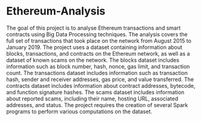 # Ethereum-Analysis
The goal of this project is to analyse Ethereum transactions and smart contracts using Big Data Processing techniques.
The analysis covers the full set of transactions that took place on the network from August 2015 to January 2019. 
The project uses a dataset containing information about blocks, transactions, and contracts on the Ethereum network, as well as a dataset of known scams on the network. 
The blocks dataset includes information such as block number, hash, nonce, gas limit, and transaction count. 
The transactions dataset includes information such as transaction hash, sender and receiver addresses, gas price, and value transferred. 
The contracts dataset includes information about contract addresses, bytecode, and function signature hashes. The scams dataset includes information about reported scams, including their name, hosting URL, associated addresses, and status.
The project requires the creation of several Spark programs to perform various
computations on the dataset.
